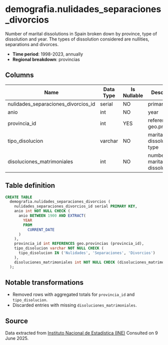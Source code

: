 # demografia.nulidades_separaciones_divorcios

Number of marital dissolutions in Spain broken down by province, type of dissolution and year. The types of dissolution considered are nullities, separations and divorces.

- **Time period**: 1998-2023, annually
- **Regional breakdown**: provincias

## Columns

| Name | Data Type | Is Nullable | Description |
| --- | --- | --- | --- |
| nulidades_separaciones_divorcios_id | serial | NO | primary key |
| anio | int | NO | year |
| provincia_id | int | YES | references geo.provincias |
| tipo_disolucion | varchar | NO | marital dissolution type |
| disoluciones_matrimoniales | int | NO | number of marital dissolutions |

## Table definition

```sql
CREATE TABLE
  demografia.nulidades_separaciones_divorcios (
    nulidades_separaciones_divorcios_id serial PRIMARY KEY,
    anio int NOT NULL CHECK (
      anio BETWEEN 1900 AND EXTRACT(
        YEAR
        FROM
          CURRENT_DATE
      )
    ),
    provincia_id int REFERENCES geo.provincias (provincia_id),
    tipo_disolucion varchar NOT NULL CHECK (
      tipo_disolucion IN ('Nulidades', 'Separaciones', 'Divorcios')
    ),
    disoluciones_matrimoniales int NOT NULL CHECK (disoluciones_matrimoniales >= 0)
  );
```

## Notable transformations

- Removed rows with aggregated totals for `provincia_id` and `tipo_disolucion`.
- Discarded entries with missing `disoluciones_matrimoniales`.

## Source

Data extracted from <a href="https://www.ine.es/jaxiT3/Tabla.htm?t=20173" target="_blank">Instituto Nacional de Estadística (INE)</a>
Consulted on 9 June 2025.
